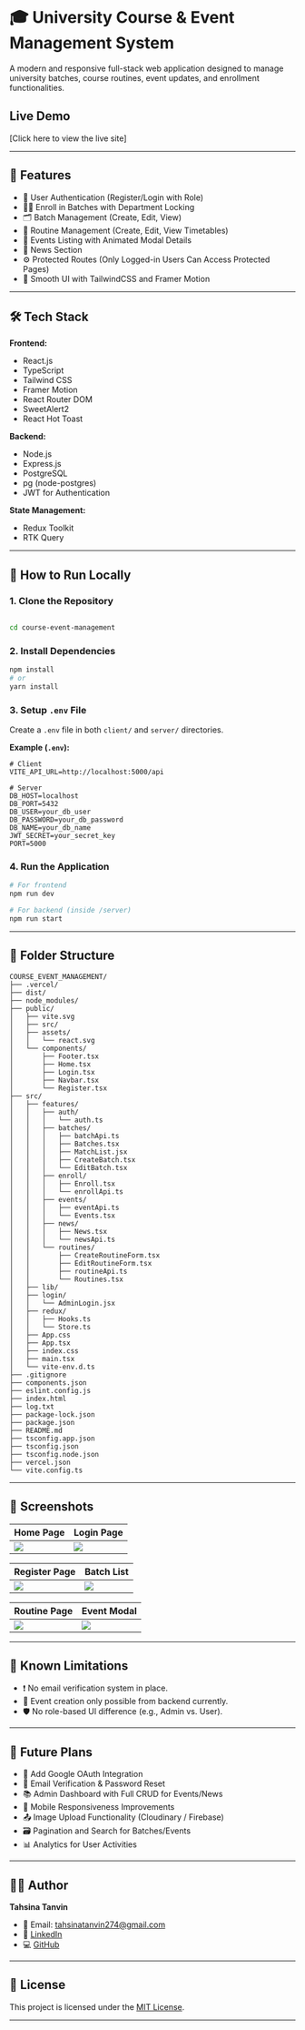 


# 🎓 University Course & Event Management System

A modern and responsive full-stack web application designed to manage university batches, course routines, event updates, and enrollment functionalities.

##  Live Demo

 [Click here to view the live site]

---

## 📌 Features

- 🔐 User Authentication (Register/Login with Role)
- 🧑‍🎓 Enroll in Batches with Department Locking
- 🗂️ Batch Management (Create, Edit, View)
- 📅 Routine Management (Create, Edit, View Timetables)
- 📢 Events Listing with Animated Modal Details
- 📰 News Section
- ⚙️ Protected Routes (Only Logged-in Users Can Access Protected Pages)
- 🍃 Smooth UI with TailwindCSS and Framer Motion

---

## 🛠️ Tech Stack

**Frontend:**

- React.js
- TypeScript
- Tailwind CSS
- Framer Motion
- React Router DOM
- SweetAlert2
- React Hot Toast

**Backend:**

- Node.js
- Express.js
- PostgreSQL
- pg (node-postgres)
- JWT for Authentication

**State Management:**

- Redux Toolkit
- RTK Query

---

## 🧪 How to Run Locally

### 1. Clone the Repository

```bash

cd course-event-management
````

### 2. Install Dependencies

```bash
npm install
# or
yarn install
```

### 3. Setup `.env` File

Create a `.env` file in both `client/` and `server/` directories.

**Example (`.env`):**

```env
# Client
VITE_API_URL=http://localhost:5000/api

# Server
DB_HOST=localhost
DB_PORT=5432
DB_USER=your_db_user
DB_PASSWORD=your_db_password
DB_NAME=your_db_name
JWT_SECRET=your_secret_key
PORT=5000
```

### 4. Run the Application

```bash
# For frontend
npm run dev

# For backend (inside /server)
npm run start
```

---

## 🌱 Folder Structure

```
COURSE_EVENT_MANAGEMENT/
├── .vercel/
├── dist/
├── node_modules/
├── public/
│   ├── vite.svg
│   ├── src/
│   ├── assets/
│   │   └── react.svg
│   └── components/
│       ├── Footer.tsx
│       ├── Home.tsx
│       ├── Login.tsx
│       ├── Navbar.tsx
│       └── Register.tsx
├── src/
│   ├── features/
│   │   ├── auth/
│   │   │   └── auth.ts
│   │   ├── batches/
│   │   │   ├── batchApi.ts
│   │   │   ├── Batches.tsx
│   │   │   ├── MatchList.jsx
│   │   │   ├── CreateBatch.tsx
│   │   │   └── EditBatch.tsx
│   │   ├── enroll/
│   │   │   ├── Enroll.tsx
│   │   │   └── enrollApi.ts
│   │   ├── events/
│   │   │   ├── eventApi.ts
│   │   │   └── Events.tsx
│   │   ├── news/
│   │   │   ├── News.tsx
│   │   │   └── newsApi.ts
│   │   └── routines/
│   │       ├── CreateRoutineForm.tsx
│   │       ├── EditRoutineForm.tsx
│   │       ├── routineApi.ts
│   │       └── Routines.tsx
│   ├── lib/
│   ├── login/
│   │   └── AdminLogin.jsx
│   ├── redux/
│   │   ├── Hooks.ts
│   │   └── Store.ts
│   ├── App.css
│   ├── App.tsx
│   ├── index.css
│   ├── main.tsx
│   └── vite-env.d.ts
├── .gitignore
├── components.json
├── eslint.config.js
├── index.html
├── log.txt
├── package-lock.json
├── package.json
├── README.md
├── tsconfig.app.json
├── tsconfig.json
├── tsconfig.node.json
├── vercel.json
└── vite.config.ts
```

---

## 📸 Screenshots

| Home Page                   | Login Page                   |
| --------------------------- | ---------------------------- |
| ![](./screenshots/home.png) | ![](./screenshots/login.png) |

| Register Page                   | Batch List                     |
| ------------------------------- | ------------------------------ |
| ![](./screenshots/register.png) | ![](./screenshots/batches.png) |

| Routine Page                   | Event Modal                        |
| ------------------------------ | ---------------------------------- |
| ![](./screenshots/routine.png) | ![](./screenshots/event-modal.png) |

---

## 🧩 Known Limitations

* ❗ No email verification system in place.
* 📆 Event creation only possible from backend currently.
* 🛡️ No role-based UI difference (e.g., Admin vs. User).

---

## 🔭 Future Plans

* 🔑 Add Google OAuth Integration
* 📧 Email Verification & Password Reset
* 📚 Admin Dashboard with Full CRUD for Events/News
* 📱 Mobile Responsiveness Improvements
* 📤 Image Upload Functionality (Cloudinary / Firebase)
* 🗃️ Pagination and Search for Batches/Events
* 📊 Analytics for User Activities

---

## 🙋‍♀️ Author

**Tahsina Tanvin**

* 📧 Email: [tahsinatanvin274@gmail.com](mailto:tahsinatanvin274@gmail.com)
* 🔗 [LinkedIn](https://www.linkedin.com/in/tahsina-tanvin-8a49162b3/)
* 💻 [GitHub](https://github.com/Tahsina2226)

---

## 📝 License

This project is licensed under the [MIT License](LICENSE).

---

